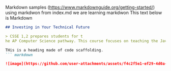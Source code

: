 Markdown samples  (https://www.markdownguide.org/getting-started/)
using markdwon from index.md we are learning markdwon
This text below is Markdown 

``` markdown 
## Investing in Your Technical Future

> CSSE 1,2 prepares students for t
he AP Computer Science pathway. This course focuses on teaching the JavaScript programming language, object-oriented programming and inheritance, and developing algorithmic thinking skills. Through game development projects, students will engage in engineering skills, learn fundamentals of programming, work with data structures, and foster collaboration skills with their peers. Tech talks will be conducted by teachers to introduce concepts, provide guidance on tools, and support ideas to establish development requirements. By performing development and exploration, this course aims to raise students' awareness of the tremendous capabilities of computers and software engineering skills across various fields.

THis is a heading made of code scaffolding.
``` markdown

![image](https://github.com/user-attachments/assets/f4c2f5e1-ef29-4d0a-85b3-33f99eb29880)
 
